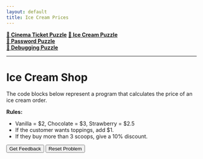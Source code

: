 ```yaml
---
layout: default
title: Ice Cream Prices
---
```


**[🍦 Cinema Ticket Puzzle](./index.html)** 
**[🍦 Ice Cream Puzzle](./icecream.html)**  
**[🔐 Password Puzzle](./password)**  
**[🐞 Debugging Puzzle](./debug)**  

---

# Ice Cream Shop

The code blocks below represent a program that calculates the price of an ice cream order.

**Rules:**
- Vanilla = \$2, Chocolate = \$3, Strawberry = \$2.5  
- If the customer wants toppings, add \$1.  
- If they buy more than 3 scoops, give a 10% discount.

<div id="IceCream-sortableTrash" class="sortable-code"></div> 
<div id="IceCream-sortable" class="sortable-code"></div> 
<p>
  <input id="IceCream-feedbackLink" value="Get Feedback" type="button" />
  <input id="IceCream-newInstanceLink" value="Reset Problem" type="button" />
</p>

<script type="text/javascript">
(function(){
  var initial = "flavour = input(&quot;Choose flavour: Vanilla, Chocolate, or Strawberry: &quot;)\n" +
    "scoops = int(input(&quot;How many scoops? &quot;))\n" +
    "toppings = input(&quot;Add toppings (yes/no)? &quot;)\n" +
    "if flavour == &quot;Chocolate&quot;:\n" +
    "    price = 3\n" +
    "elif flavour == &quot;Strawberry&quot;:\n" +
    "    price = 2.5\n" +
    "else:\n" +
    "    price = 2\n" +
    "if toppings == &quot;yes&quot;:\n" +
    "    price = price + 1\n" +
    "total = price * scoops\n" +
    "if scoops &gt; 3:\n" +
    "    total = total * 0.9\n" +
    "print(f&quot;Your total is ${total:.2f}&quot;)";
  var puzzle = new ParsonsWidget({
    sortableId: "IceCream-sortable",
    grader: ParsonsWidget._graders.LineBasedGrader,
    can_indent: true,
    show_feedback: true
  });
  parsonsPuzzle.init(initial);
  parsonsPuzzle.shuffleLines();
  $("#IceCream-newInstanceLink").click(function(event){ 
      event.preventDefault(); 
      parsonsPuzzle.getFeedback(); 
  $("#IceCream-feedbackLink").click(function(event){ 
      event.preventDefault(); 
      parsonsPuzzle.shuffleLines(); 
  }); 

})();
</script>

